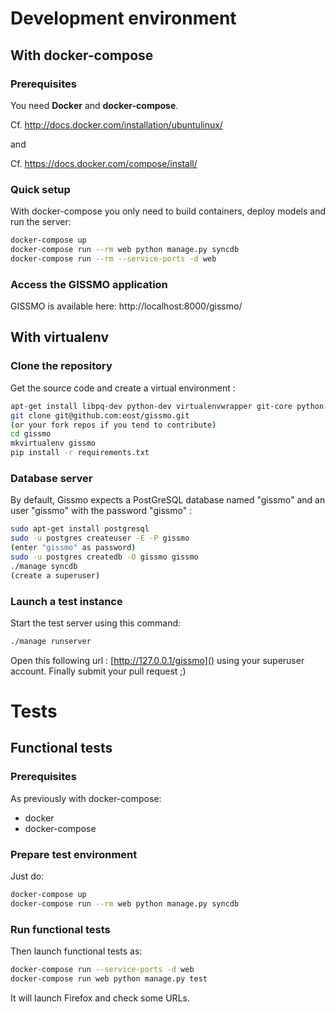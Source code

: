 # Development environment

## With docker-compose

### Prerequisites

You need **Docker** and **docker-compose**.

Cf. http://docs.docker.com/installation/ubuntulinux/

and

Cf. https://docs.docker.com/compose/install/

### Quick setup

With docker-compose you only need to build containers, deploy models and
run the server:

```bash
docker-compose up
docker-compose run --rm web python manage.py syncdb
docker-compose run --rm --service-ports -d web
```

### Access the GISSMO application

GISSMO is available here: http://localhost:8000/gissmo/

## With virtualenv

### Clone the repository

Get the source code and create a virtual environment :
```bash
apt-get install libpq-dev python-dev virtualenvwrapper git-core python-pip
git clone git@github.com:eost/gissmo.git
(or your fork repos if you tend to contribute)
cd gissmo
mkvirtualenv gissmo
pip install -r requirements.txt
```

### Database server

By default, Gissmo expects a PostGreSQL database named "gissmo" and an user "gissmo" with the password "gissmo" :
```bash
sudo apt-get install postgresql
sudo -u postgres createuser -E -P gissmo
(enter "gissmo" as password)
sudo -u postgres createdb -O gissmo gissmo
./manage syncdb
(create a superuser)
```

### Launch a test instance

Start the test server using this command:
```bash
./manage runserver
```

Open this following url : [http://127.0.0.1/gissmo]() using your superuser account. Finally submit your pull request ;)

# Tests

## Functional tests

### Prerequisites

As previously with docker-compose:

  * docker
  * docker-compose

### Prepare test environment

Just do:

```bash
docker-compose up
docker-compose run --rm web python manage.py syncdb
```

### Run functional tests

Then launch functional tests as:

```bash
docker-compose run --service-ports -d web
docker-compose run web python manage.py test
```

It will launch Firefox and check some URLs.
